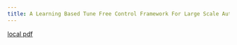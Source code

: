 ```yaml
---
title: A Learning Based Tune Free Control Framework For Large Scale Autonomous Driving System Deployment
---
```


[local pdf](../../../pdfs/a-learning-based-tune-free-control-framework-for-large-scale-autonomous-driving-system-deployment.pdf)